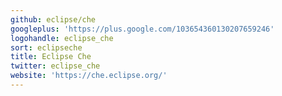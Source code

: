 ```yaml
---
github: eclipse/che
googleplus: 'https://plus.google.com/103654360130207659246'
logohandle: eclipse_che
sort: eclipseche
title: Eclipse Che
twitter: eclipse_che
website: 'https://che.eclipse.org/'
---
```

